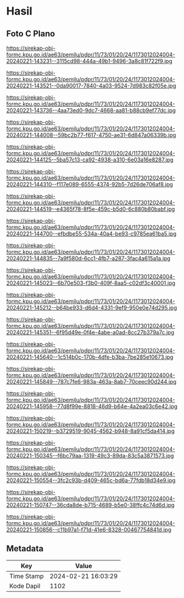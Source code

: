 # Hasil

## Foto C Plano

https://sirekap-obj-formc.kpu.go.id/ae63/pemilu/pdpr/11/73/01/20/24/1173012024004-20240221-143231--3115cd98-444a-49b1-9496-3a8c81f722f9.jpg

https://sirekap-obj-formc.kpu.go.id/ae63/pemilu/pdpr/11/73/01/20/24/1173012024004-20240221-143521--0da90017-7840-4a03-9524-7d983c82f05e.jpg

https://sirekap-obj-formc.kpu.go.id/ae63/pemilu/pdpr/11/73/01/20/24/1173012024004-20240221-143736--4aa73ed0-9dc7-4668-aa81-b88cb9ef77dc.jpg

https://sirekap-obj-formc.kpu.go.id/ae63/pemilu/pdpr/11/73/01/20/24/1173012024004-20240221-144008--59bc2b77-f617-4750-ae31-6d847a06339b.jpg

https://sirekap-obj-formc.kpu.go.id/ae63/pemilu/pdpr/11/73/01/20/24/1173012024004-20240221-144125--5ba57c13-ca92-4938-a310-6e03a16e8287.jpg

https://sirekap-obj-formc.kpu.go.id/ae63/pemilu/pdpr/11/73/01/20/24/1173012024004-20240221-144310--f117e089-6555-4374-92b5-7d26de706af8.jpg

https://sirekap-obj-formc.kpu.go.id/ae63/pemilu/pdpr/11/73/01/20/24/1173012024004-20240221-144519--e4365f78-8f5e-459c-b5d0-6c880b80babf.jpg

https://sirekap-obj-formc.kpu.go.id/ae63/pemilu/pdpr/11/73/01/20/24/1173012024004-20240221-144700--efbdbe55-534a-40a4-be93-c9785ea61ba5.jpg

https://sirekap-obj-formc.kpu.go.id/ae63/pemilu/pdpr/11/73/01/20/24/1173012024004-20240221-144835--7a9f580d-6cc1-4fb7-a287-3fac4a615a1a.jpg

https://sirekap-obj-formc.kpu.go.id/ae63/pemilu/pdpr/11/73/01/20/24/1173012024004-20240221-145023--6b70e503-f3b0-409f-8aa5-c02df3c40001.jpg

https://sirekap-obj-formc.kpu.go.id/ae63/pemilu/pdpr/11/73/01/20/24/1173012024004-20240221-145212--b64be933-d6d4-4331-9ef9-950e0e74d295.jpg

https://sirekap-obj-formc.kpu.go.id/ae63/pemilu/pdpr/11/73/01/20/24/1173012024004-20240221-145351--6f95d49e-0f4e-4abe-a0ad-8cc27b379a7c.jpg

https://sirekap-obj-formc.kpu.go.id/ae63/pemilu/pdpr/11/73/01/20/24/1173012024004-20240221-145640--1c514b0c-170b-4dfe-b3ba-7be285e10673.jpg

https://sirekap-obj-formc.kpu.go.id/ae63/pemilu/pdpr/11/73/01/20/24/1173012024004-20240221-145849--787c7fe6-983a-463a-8ab7-70ceec90d244.jpg

https://sirekap-obj-formc.kpu.go.id/ae63/pemilu/pdpr/11/73/01/20/24/1173012024004-20240221-145958--77d8f99e-8818-46d9-b64e-4a2ea03c6e42.jpg

https://sirekap-obj-formc.kpu.go.id/ae63/pemilu/pdpr/11/73/01/20/24/1173012024004-20240221-150219--b3729519-9045-4562-b948-8a91cf5da414.jpg

https://sirekap-obj-formc.kpu.go.id/ae63/pemilu/pdpr/11/73/01/20/24/1173012024004-20240221-150345--f6bc79aa-1319-49c3-89da-83c5a3871573.jpg

https://sirekap-obj-formc.kpu.go.id/ae63/pemilu/pdpr/11/73/01/20/24/1173012024004-20240221-150554--3fc2c93b-d409-465c-bd6a-77fdb18d34e9.jpg

https://sirekap-obj-formc.kpu.go.id/ae63/pemilu/pdpr/11/73/01/20/24/1173012024004-20240221-150747--36cda8de-b715-4689-b5e0-38ffc4c74d6d.jpg

https://sirekap-obj-formc.kpu.go.id/ae63/pemilu/pdpr/11/73/01/20/24/1173012024004-20240221-150856--c11b97a1-f71d-41e6-8328-00467754841d.jpg


## Metadata

| Key        | Value               |
| ---------- | ------------------- |
| Time Stamp | 2024-02-21 16:03:29 |
| Kode Dapil | 1102                |



